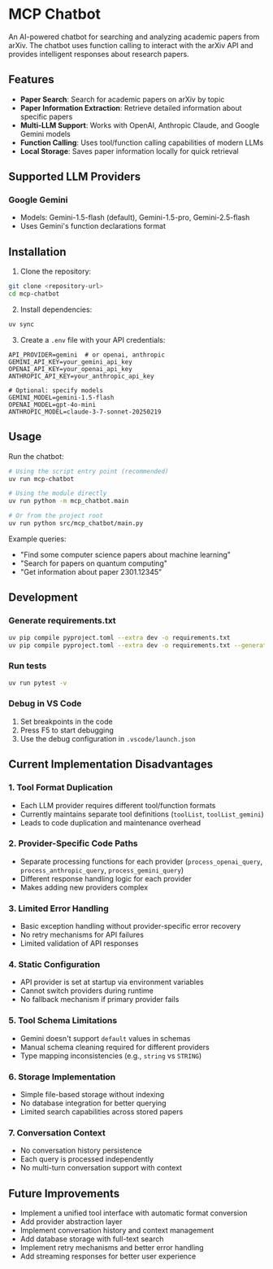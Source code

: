 # MCP Chatbot

An AI-powered chatbot for searching and analyzing academic papers from arXiv. The chatbot uses function calling to interact with the arXiv API and provides intelligent responses about research papers.

## Features

- **Paper Search**: Search for academic papers on arXiv by topic
- **Paper Information Extraction**: Retrieve detailed information about specific papers
- **Multi-LLM Support**: Works with OpenAI, Anthropic Claude, and Google Gemini models
- **Function Calling**: Uses tool/function calling capabilities of modern LLMs
- **Local Storage**: Saves paper information locally for quick retrieval

## Supported LLM Providers

### Google Gemini
- Models: Gemini-1.5-flash (default), Gemini-1.5-pro, Gemini-2.5-flash
- Uses Gemini's function declarations format

## Installation

1. Clone the repository:
```bash
git clone <repository-url>
cd mcp-chatbot
```

2. Install dependencies:
```bash
uv sync
```

3. Create a `.env` file with your API credentials:
```env
API_PROVIDER=gemini  # or openai, anthropic
GEMINI_API_KEY=your_gemini_api_key
OPENAI_API_KEY=your_openai_api_key
ANTHROPIC_API_KEY=your_anthropic_api_key

# Optional: specify models
GEMINI_MODEL=gemini-1.5-flash
OPENAI_MODEL=gpt-4o-mini
ANTHROPIC_MODEL=claude-3-7-sonnet-20250219
```

## Usage

Run the chatbot:
```bash
# Using the script entry point (recommended)
uv run mcp-chatbot

# Using the module directly
uv run python -m mcp_chatbot.main

# Or from the project root
uv run python src/mcp_chatbot/main.py

```

Example queries:
- "Find some computer science papers about machine learning"
- "Search for papers on quantum computing"
- "Get information about paper 2301.12345"

## Development

### Generate requirements.txt
```bash
uv pip compile pyproject.toml --extra dev -o requirements.txt
uv pip compile pyproject.toml --extra dev -o requirements.txt --generate-hashes
```

### Run tests
```bash
uv run pytest -v
```

### Debug in VS Code
1. Set breakpoints in the code
2. Press F5 to start debugging
3. Use the debug configuration in `.vscode/launch.json`

## Current Implementation Disadvantages

### 1. **Tool Format Duplication**
- Each LLM provider requires different tool/function formats
- Currently maintains separate tool definitions (`toolList`, `toolList_gemini`)
- Leads to code duplication and maintenance overhead

### 2. **Provider-Specific Code Paths**
- Separate processing functions for each provider (`process_openai_query`, `process_anthropic_query`, `process_gemini_query`)
- Different response handling logic for each provider
- Makes adding new providers complex

### 3. **Limited Error Handling**
- Basic exception handling without provider-specific error recovery
- No retry mechanisms for API failures
- Limited validation of API responses

### 4. **Static Configuration**
- API provider is set at startup via environment variables
- Cannot switch providers during runtime
- No fallback mechanism if primary provider fails

### 5. **Tool Schema Limitations**
- Gemini doesn't support `default` values in schemas
- Manual schema cleaning required for different providers
- Type mapping inconsistencies (e.g., `string` vs `STRING`)

### 6. **Storage Implementation**
- Simple file-based storage without indexing
- No database integration for better querying
- Limited search capabilities across stored papers

### 7. **Conversation Context**
- No conversation history persistence
- Each query is processed independently
- No multi-turn conversation support with context

## Future Improvements

- Implement a unified tool interface with automatic format conversion
- Add provider abstraction layer
- Implement conversation history and context management
- Add database storage with full-text search
- Implement retry mechanisms and better error handling
- Add streaming responses for better user experience
